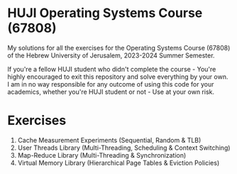# HUJI Operating Systems Course (67808)
My solutions for all the exercises for the Operating Systems Course (67808) of the Hebrew University of Jerusalem, 2023-2024 Summer Semester.

If you're a fellow HUJI student who didn't complete the course - You're highly encouraged to exit this repository and solve everything by your own. I am in no way responsible for any outcome of using this code for your academics, whether you're HUJI student or not - Use at your own risk.

# Exercises
1. Cache Measurement Experiments (Sequential, Random & TLB)
2. User Threads Library (Multi-Threading, Scheduling & Context Switching)
3. Map-Reduce Library (Multi-Threading & Synchronization)
4. Virtual Memory Library (Hierarchical Page Tables & Eviction Policies)